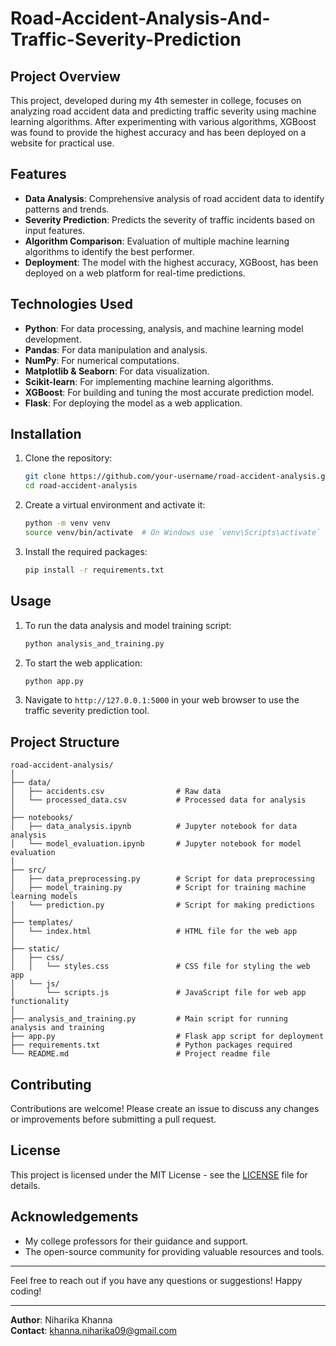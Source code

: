 # Road-Accident-Analysis-And-Traffic-Severity-Prediction

## Project Overview

This project, developed during my 4th semester in college, focuses on analyzing road accident data and predicting traffic severity using machine learning algorithms. After experimenting with various algorithms, XGBoost was found to provide the highest accuracy and has been deployed on a website for practical use.

## Features

- **Data Analysis**: Comprehensive analysis of road accident data to identify patterns and trends.
- **Severity Prediction**: Predicts the severity of traffic incidents based on input features.
- **Algorithm Comparison**: Evaluation of multiple machine learning algorithms to identify the best performer.
- **Deployment**: The model with the highest accuracy, XGBoost, has been deployed on a web platform for real-time predictions.

## Technologies Used

- **Python**: For data processing, analysis, and machine learning model development.
- **Pandas**: For data manipulation and analysis.
- **NumPy**: For numerical computations.
- **Matplotlib & Seaborn**: For data visualization.
- **Scikit-learn**: For implementing machine learning algorithms.
- **XGBoost**: For building and tuning the most accurate prediction model.
- **Flask**: For deploying the model as a web application.

## Installation

1. Clone the repository:
    ```bash
    git clone https://github.com/your-username/road-accident-analysis.git
    cd road-accident-analysis
    ```

2. Create a virtual environment and activate it:
    ```bash
    python -m venv venv
    source venv/bin/activate  # On Windows use `venv\Scripts\activate`
    ```

3. Install the required packages:
    ```bash
    pip install -r requirements.txt
    ```

## Usage

1. To run the data analysis and model training script:
    ```bash
    python analysis_and_training.py
    ```

2. To start the web application:
    ```bash
    python app.py
    ```

3. Navigate to `http://127.0.0.1:5000` in your web browser to use the traffic severity prediction tool.

## Project Structure

```
road-accident-analysis/
│
├── data/
│   ├── accidents.csv                # Raw data
│   └── processed_data.csv           # Processed data for analysis
│
├── notebooks/
│   ├── data_analysis.ipynb          # Jupyter notebook for data analysis
│   └── model_evaluation.ipynb       # Jupyter notebook for model evaluation
│
├── src/
│   ├── data_preprocessing.py        # Script for data preprocessing
│   ├── model_training.py            # Script for training machine learning models
│   └── prediction.py                # Script for making predictions
│
├── templates/
│   └── index.html                   # HTML file for the web app
│
├── static/
│   ├── css/
│   │   └── styles.css               # CSS file for styling the web app
│   └── js/
│       └── scripts.js               # JavaScript file for web app functionality
│
├── analysis_and_training.py         # Main script for running analysis and training
├── app.py                           # Flask app script for deployment
├── requirements.txt                 # Python packages required
└── README.md                        # Project readme file
```

## Contributing

Contributions are welcome! Please create an issue to discuss any changes or improvements before submitting a pull request.

## License

This project is licensed under the MIT License - see the [LICENSE](LICENSE) file for details.

## Acknowledgements

- My college professors for their guidance and support.
- The open-source community for providing valuable resources and tools.

---

Feel free to reach out if you have any questions or suggestions! Happy coding!

---

**Author**: Niharika Khanna  
**Contact**: khanna.niharika09@gmail.com

